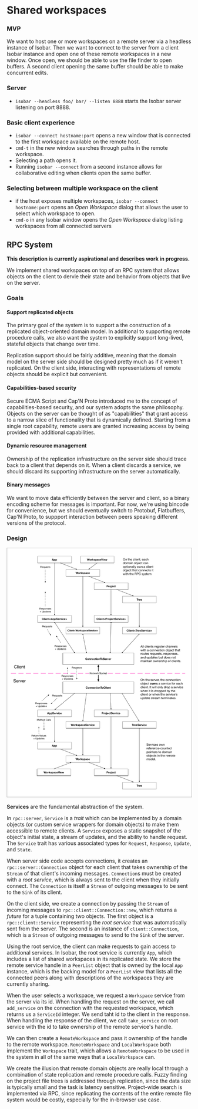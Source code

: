 # Shared workspaces

### MVP

We want to host one or more workspaces on a remote server via a headless instance of Isobar. Then we want to connect to the server from a client Isobar instance and open one of these remote workspaces in a new window. Once open, we should be able to use the file finder to open buffers. A second client opening the same buffer should be able to make concurrent edits.

### Server

* `isobar --headless foo/ bar/ --listen 8888` starts the Isobar server listening on port 8888.

### Basic client experience

* `isobar --connect hostname:port` opens a new window that is connected to the first workspace available on the remote host.
* `cmd-t` in the new window searches through paths in the remote workspace.
* Selecting a path opens it.
* Running `isobar --connect` from a second instance allows for collaborative editing when clients open the same buffer.

### Selecting between multiple workspace on the client

* if the host exposes multiple workspaces, `isobar --connect hostname:port` opens an *Open Workspace* dialog that allows the user to select which workspace to open.
* `cmd-o` in any Isobar window opens the *Open Workspace* dialog listing workspaces from all connected servers

## RPC System

**This description is currently aspirational and describes work in progress.**

We implement shared workspaces on top of an RPC system that allows objects on the client to dervie their state and behavior from objects that live on the server.

### Goals

#### Support replicated objects

The primary goal of the system is to support a the construction of a replicated object-oriented domain model. In additional to supporting remote procedure calls, we also want the system to explicitly support long-lived, stateful objects that change over time.

Replication support should be fairly additive, meaning that the domain model on the server side should be designed pretty much as if it weren't replicated. On the client side, interacting with representations of remote objects should be explicit but convenient.

#### Capabilities-based security

Secure ECMA Script and Cap'N Proto introduced me to the concept of capabilities-based security, and our system adopts the same philosophy. Objects on the server can be thought of as "capabilities" that grant access to a narrow slice of functionality that is dynamically defined. Starting from a single root capability, remote users are granted increasing access by being provided with additional capabilities.

#### Dynamic resource management

Ownership of the replication infrastructure on the server side should trace back to a client that depends on it. When a client discards a service, we should discard its supporting infrastructure on the server automatically.

#### Binary messages

We want to move data efficiently between the server and client, so a binary encoding scheme for messages is important. For now, we're using bincode for convenience, but we should eventually switch to Protobuf, Flatbuffers, Cap'N Proto, to suppport interaction between peers speaking different versions of the protocol.

### Design

![Diagram](../images/rpc.png)

**Services** are the fundamental abstraction of the system.

In `rpc::server`, `Service` is a *trait* which can be implemented by a domain objects (or custom service wrappers for domain objects) to make them accessible to remote clients. A `Service` exposes a static snapshot of the object's initial state, a stream of updates, and the ability to handle request. The `Service` trait has various associated types for `Request`, `Response`, `Update`, and `State`.

When server side code accepts connections, it creates an `rpc::server::Connection` object for each client that takes ownership of the `Stream` of that client's incoming messages. `Connection`s must be created with a *root service*, which is always sent to the client when they initially connect. The `Connection` is itself a `Stream` of outgoing messages to be sent to the `Sink` of its client.

On the client side, we create a connection by passing the `Stream` of incoming messages to `rpc::client::Connection::new`, which returns a *future* for a tuple containing two objects. The first object is a `rpc::client::Service` representing the *root service* that was automatically sent from the server. The second is an instance of `client::Connection`, which is a `Stream` of outgoing messages to send to the `Sink` of the server.

Using the root service, the client can make requests to gain access to additional services. In Isobar, the root service is currently `App`, which includes a list of shared workspaces in its replicated state. We store the remote service handle in a `PeerList` object that is owned by the local `App` instance, which is the backing model for a `PeerList` view that lists all the connected peers along with descriptions of the workspaces they are currently sharing.

When the user selects a workspace, we request a `Workspace` service from the server via its id. When handling the request on the server, we call `add_service` on the connection with the requested workspace, which returns us a `ServiceId` integer. We send taht id to the client in the response. When handling the response of the client, we call `take_service` on root service with the id to take ownership of the remote service's handle.

We can then create a `RemoteWorkspace` and pass it ownership of the handle to the remote workspace. `RemoteWorkspace` and `LocalWorkspace` both implement the `Workspace` trait, which allows a `RemoteWorkspace` to be used in the system in all of the same ways that a `LocalWorkspace` can.

We create the illusion that remote domain objects are really local through a combination of state replication and remote procedure calls. Fuzzy finding on the project file trees is addressed through replication, since the data size is typically small and the task is latency sensitive. Project-wide search is implemented via RPC, since replicating the contents of the entire remote file system would be costly, especially for the in-browser use case.
